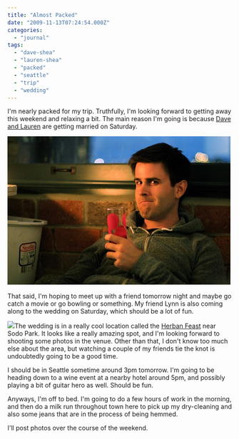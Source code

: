 ```yaml
---
title: "Almost Packed"
date: "2009-11-13T07:24:54.000Z"
categories: 
  - "journal"
tags: 
  - "dave-shea"
  - "lauren-shea"
  - "packed"
  - "seattle"
  - "trip"
  - "wedding"
---
```


I'm nearly packed for my trip. Truthfully, I'm looking forward to getting away this weekend and relaxing a bit. The main reason I'm going is because [Dave and Lauren](http://www.daveandlauren.us) are getting married on Saturday.

![Dave Shea](images/534379827_0d56a9a8fe.jpg)

That said, I'm hoping to meet up with a friend tomorrow night and maybe go catch a movie or go bowling or something. My friend Lynn is also coming along to the wedding on Saturday, which should be a lot of fun.

![](images/sodo-image.jpg)The wedding is in a really cool location called the [Herban Feast](http://www.herbanfeast.com/photo-gallery.html) near Sodo Park. It looks like a really amazing spot, and I'm looking forward to shooting some photos in the venue. Other than that, I don't know too much else about the area, but watching a couple of my friends tie the knot is undoubtedly going to be a good time.

I should be in Seattle sometime around 3pm tomorrow. I'm going to be heading down to a wine event at a nearby hotel around 5pm, and possibly playing a bit of guitar hero as well. Should be fun.

Anyways, I'm off to bed. I'm going to do a few hours of work in the morning, and then do a milk run throughout town here to pick up my dry-cleaning and also some jeans that are in the process of being hemmed.

I'll post photos over the course of the weekend.
